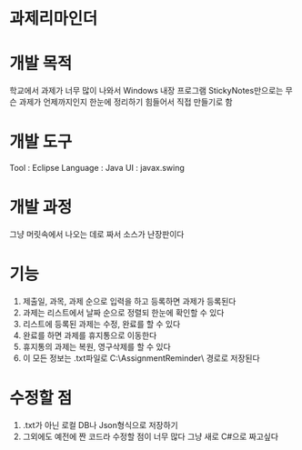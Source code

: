 과제리마인더
===========
# 개발 목적
학교에서 과제가 너무 많이 나와서
Windows 내장 프로그램 StickyNotes만으로는
무슨 과제가 언제까지인지 한눈에 정리하기 힘들어서
직접 만들기로 함
# 개발 도구
Tool : Eclipse
Language : Java
UI : javax.swing
# 개발 과정
그냥 머릿속에서 나오는 데로 짜서
소스가 난장판이다
# 기능
1. 제출일, 과목, 과제 순으로 입력을 하고 등록하면 과제가 등록된다
2. 과제는 리스트에서 날짜 순으로 정렬되 한눈에 확인할 수 있다
3. 리스트에 등록된 과제는 수정, 완료를 할 수 있다
4. 완료를 하면 과제를 휴지통으로 이동한다
5. 휴지통의 과제는 복원, 영구삭제를 할 수 있다
6. 이 모든 정보는 .txt파일로 C:\AssignmentReminder\ 경로로 저장된다
# 수정할 점
1. .txt가 아닌 로컬 DB나 Json형식으로 저장하기
2. 그외에도 예전에 짠 코드라 수정할 점이 너무 많다 그냥 새로 C#으로 짜고싶다
